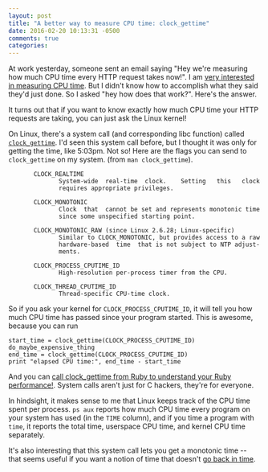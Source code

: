 ```yaml
---
layout: post
title: "A better way to measure CPU time: clock_gettime"
date: 2016-02-20 10:13:31 -0500
comments: true
categories: 
---
```


At work yesterday, someone sent an email saying "Hey we're measuring how much CPU time every HTTP request takes now!". I am [very interested in measuring CPU time](http://jvns.ca/blog/2016/02/07/cpu-load-averages/). But I didn't know how to accomplish what they said they'd just done. So I asked "hey how does that work?". Here's the answer.

It turns out that if you want to know exactly how much CPU time your HTTP requests are taking, you can just ask the Linux kernel!

On Linux, there's a system call (and corresponding libc function) called [`clock_gettime`](http://linux.die.net/man/3/clock_gettime). I'd seen this system call before, but I thought it was only for getting the time, like 5:03pm. Not so! Here are the flags you can send to `clock_gettime` on my system. (from `man clock_gettime`).

```
       CLOCK_REALTIME
              System-wide  real-time  clock.    Setting   this   clock
              requires appropriate privileges.

       CLOCK_MONOTONIC
              Clock  that  cannot be set and represents monotonic time
              since some unspecified starting point.

       CLOCK_MONOTONIC_RAW (since Linux 2.6.28; Linux-specific)
              Similar to CLOCK_MONOTONIC, but provides access to a raw
              hardware-based  time  that is not subject to NTP adjust‐
              ments.

       CLOCK_PROCESS_CPUTIME_ID
              High-resolution per-process timer from the CPU.
    
       CLOCK_THREAD_CPUTIME_ID
              Thread-specific CPU-time clock.
```

So if you ask your kernel for `CLOCK_PROCESS_CPUTIME_ID`, it will tell you how much CPU time has passed since your program started. This is awesome, because you can run

```
start_time = clock_gettime(CLOCK_PROCESS_CPUTIME_ID)
do_maybe_expensive_thing
end_time = clock_gettime(CLOCK_PROCESS_CPUTIME_ID)
print "elapsed CPU time:", end_time - start_time
```

And you can [call clock_gettime from Ruby to understand your Ruby performance!](http://tmm1.net/ruby21-process-clock_gettime/). System calls aren't just for C hackers, they're for everyone.

In hindsight, it makes sense to me that Linux keeps track of the CPU time spent
per process. `ps aux` reports how much CPU time every program on your system has
used (in the `TIME` column), and if you time a program with `time`, it reports
the total time, userspace CPU time, and kernel CPU time separately.

It's also interesting that this system call lets you get a monotonic time -- that seems useful if you want a notion of time that doesn't [go back in time](http://jvns.ca/blog/2016/02/09/til-clock-skew-exists/).
